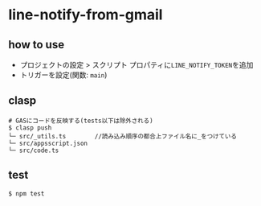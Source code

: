 # line-notify-from-gmail

## how to use
- プロジェクトの設定 > スクリプト プロパティに`LINE_NOTIFY_TOKEN`を追加
- トリガーを設定(関数: `main`)

## clasp
```shell
# GASにコードを反映する(tests以下は除外される)
$ clasp push
└─ src/_utils.ts        //読み込み順序の都合上ファイル名に_をつけている
└─ src/appsscript.json
└─ src/code.ts
```

## test
```shell
$ npm test
```
